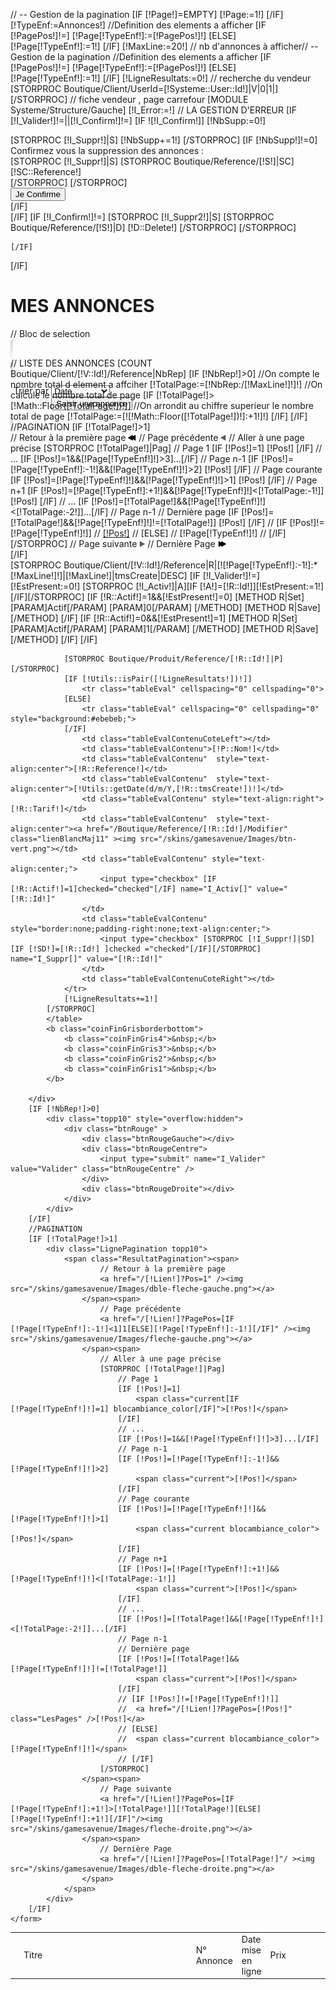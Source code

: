// -- Gestion de la pagination
[IF [!Page!]=EMPTY]
	[!Page:=1!]
[/IF]
[!TypeEnf:=Annonces!]
//Definition des elements a afficher
[IF [!PagePos!]!=]
	[!Page[!TypeEnf!]:=[!PagePos!]!]
[ELSE]
	[!Page[!TypeEnf!]:=1!]
[/IF]
[!MaxLine:=20!] // nb d'annonces à afficher// -- Gestion de la pagination
//Definition des elements a afficher
[IF [!PagePos!]!=]
	[!Page[!TypeEnf!]:=[!PagePos!]!]
[ELSE]
	[!Page[!TypeEnf!]:=1!]
[/IF]
[!LigneResultats:=0!]
// recherche du vendeur
[STORPROC Boutique/Client/UserId=[!Systeme::User::Id!]|V|0|1|][/STORPROC]
// fiche vendeur , page carrefour
[MODULE Systeme/Structure/Gauche]
[!I_Error:=!]
//  LA GESTION D'ERREUR
[IF [!I_Valider!]!=||[!I_Confirm!]!=]
	[IF ![!I_Confirm!]]
		[!NbSupp:=0!]
		<div class="topp10">
			<form name="confirmation">
				[STORPROC [!I_Suppr!]|S]
					[!NbSupp+=1!]
					<input type="hidden" name="I_Suppr2[]" value="[!S!]">
				[/STORPROC]
				[IF [!NbSupp!]!=0]
					<div class="topp10" style="overflow:hidden">
						<div class="MonCompte">Confirmez vous la suppression des annonces :</div>
						<div class="topp10"> 
							[STORPROC [!I_Suppr!]|S]
								[STORPROC Boutique/Reference/[!S!]|SC]
									[!SC::Reference!]<br>
								[/STORPROC]
							[/STORPROC]
						</div>
						<div class="btnRouge" >
							<div class="btnRougeGauche"></div>
							<div class="btnRougeCentre">
								<input type="submit" name="I_Confirm" value="Je Confirme" class="btnRougeCentre" />
							</div>
							<div class="btnRougeDroite"></div>
						</div>
					</div>
				[/IF]
			</form>
		</div>
	[/IF]
	[IF [!I_Confirm!]!=]
		[STORPROC [!I_Suppr2!]|S]
			[STORPROC Boutique/Reference/[!S!]|D]
				[!D::Delete!]
			[/STORPROC]
		[/STORPROC]	
	
	[/IF]
[/IF]
<div class="centre">
	<div class="MonCompte"><h1>MES ANNONCES</h1></div>
	<form action="">
		// Bloc de selection 
		<div class="ligneSelectGris" style="height:30px;">
			<div class="ligneSelectGrisCoteG"><img src="/Skins/gamesavenue/Images/gauchebarreproduits.jpg"></div>
			<div class="ligneSelectGrisCoteD" ><img src="/Skins/gamesavenue/Images/droitebarreproduits.jpg"></div>
			<div class="ligneSelectGrisCentre" style="overflow:hidden; padding-top:2px;">
				<div class="ligneSelectGrisLeftElements" style="padding-left:5px;width:48%;border-right:1px dashed #c4c4c4;">
					Trier par <select name="Tri" class="selectfin">
						<option value="1">Date</option>
						<option value="2">Prix</option>
						<option value="3">N° Annonce</option>
					</select>
				</div>
				<div class="ligneSelectGrisLeftElements" style="width:48%;overflow:hidden;height:30px;">
					<div class="btnRouge" style="text-align:center">
						<div class="btnRougeGauche"></div>
						<div class="btnRougeCentre"><img src="/Skins/gamesavenue/Images/plusimg.png">
							<input type="hidden" name="I_Formulaire" id="I_Formulaire" value="OK" />
							<a href="/Mon_Compte/Nouvelle_Annonce" class="lienBlancMaj11" ><input type="submit" name="send" value="Saisir une annonce" class="btnRougeCentre"/></a>
						</div>
						<div class="btnRougeDroite"></div>
					</div>
				</div>
			</div>
			<div class="ligneSelectGrisCote" ><img src="/Skins/gamesavenue/Images/droitebarreproduits.jpg"></div>
		</div>
		// LISTE DES ANNONCES
		[COUNT Boutique/Client/[!V::Id!]/Reference|NbRep]
		[IF [!NbRep!]>0]
			//On compte le nombre total d element a affciher
			[!TotalPage:=[!NbRep:/[!MaxLine!]!]!]
			//On calcule le nombre total de page
			[IF [!TotalPage!]>[!Math::Floor([!TotalPage!])!]]
				//On arrondit au chiffre superieur le nombre total de page
				[!TotalPage:=[![!Math::Floor([!TotalPage!])!]:+1!]!]
			[/IF]
		[/IF]
		//PAGINATION
		[IF [!TotalPage!]>1]
			<div class="LignePagination topp10">
				<span class="ResultatPagination"><span>
						// Retour à la première page
						<a href="/[!Lien!]?Pos=1" /><img src="/skins/gamesavenue/Images/dble-fleche-gauche.png"></a>
					</span><span>
						// Page précédente
						<a href="/[!Lien!]?PagePos=[IF [!Page[!TypeEnf!]:-1!]<1]1[ELSE][!Page[!TypeEnf!]:-1!][/IF]" /><img src="/skins/gamesavenue/Images/fleche-gauche.png"></a>
					</span><span>
						// Aller à une page précise
						[STORPROC [!TotalPage!]|Pag]
							// Page 1
							[IF [!Pos!]=1]
								<span class="current[IF [!Page[!TypeEnf!]!]=1] blocambiance_color[/IF]">[!Pos!]</span>
							[/IF]
							// ...
							[IF [!Pos!]=1&&[!Page[!TypeEnf!]!]>3]...[/IF]
							// Page n-1
							[IF [!Pos!]=[!Page[!TypeEnf!]:-1!]&&[!Page[!TypeEnf!]!]>2]
								<span class="current">[!Pos!]</span>
							[/IF]
							// Page courante
							[IF [!Pos!]=[!Page[!TypeEnf!]!]&&[!Page[!TypeEnf!]!]>1]
								<span class="current blocambiance_color">[!Pos!]</span>
							[/IF]
							// Page n+1
							[IF [!Pos!]=[!Page[!TypeEnf!]:+1!]&&[!Page[!TypeEnf!]!]<[!TotalPage:-1!]]
								<span class="current">[!Pos!]</span>
							[/IF]
							// ...
							[IF [!Pos!]=[!TotalPage!]&&[!Page[!TypeEnf!]!]<[!TotalPage:-2!]]...[/IF]
							// Page n-1
							// Dernière page
							[IF [!Pos!]=[!TotalPage!]&&[!Page[!TypeEnf!]!]!=[!TotalPage!]]
								<span class="current">[!Pos!]</span>
							[/IF]
							// [IF [!Pos!]!=[!Page[!TypeEnf!]!]]
							// 	<a href="/[!Lien!]?PagePos=[!Pos!]" class="LesPages" />[!Pos!]</a>
							// [ELSE]
							//	<span class="current blocambiance_color">[!Page[!TypeEnf!]!]</span>
							// [/IF]
						[/STORPROC]
					</span><span>
						// Page suivante
						<a href="/[!Lien!]?PagePos=[IF [!Page[!TypeEnf!]:+1!]>[!TotalPage!]][!TotalPage!][ELSE][!Page[!TypeEnf!]:+1!][/IF]"/><img src="/skins/gamesavenue/Images/fleche-droite.png"></a>
					</span><span>
						// Dernière Page
						<a href="/[!Lien!]?PagePos=[!TotalPage!]"/ ><img src="/skins/gamesavenue/Images/dble-fleche-droite.png"></a>
					</span>
				</span>
			</div>
		[/IF]
		<div class="topp10">
			<table cellspacing="0" cellspading="0"  class="tableEval">
				<tr class="tableEval" cellspacing="0" cellspading="0">
					<td class="tableEvalEnteteCote" >
						<img src="/Skins/gamesavenue/Images/bando-vendeur-gauche.png">
					</td>
					<td class="tableEvalEntete" style="text-align:left;width:280px">Titre</td>
					<td class="tableEvalEntete">N° Annonce</td>
					<td class="tableEvalEntete">Date mise en ligne</td>
					<td class="tableEvalEntete">Prix</td>
					<td class="tableEvalEntete"  ><img src="/skins/gamesavenue/Images/modifier.png"></td>
					<td class="tableEvalEntete"><img src="/skins/gamesavenue/Images/activer.png"></td>
					<td class="tableEvalEntete"  style="border:none;"><img src="/skins/gamesavenue/Images/supprimer.png"></td>
					<td class="tableEvalEnteteCote" style="border:none;">
						<img src="/Skins/gamesavenue/Images/bando-vendeur-droite.png">
					</td>
				</tr>
			[STORPROC  Boutique/Client/[!V::Id!]/Reference|R|[![!Page[!TypeEnf!]:-1!]:*[!MaxLine!]!]|[!MaxLine!]|tmsCreate|DESC]
				[IF [!I_Valider!]!=]
					[!EstPresent:=0!]
					[STORPROC [!I_Activ!]|A][IF [!A!]=[!R::Id!]][!EstPresent:=1!][/IF][/STORPROC]
					[IF [!R::Actif!]=1&&[!EstPresent!]=0]
						[METHOD R|Set]
							[PARAM]Actif[/PARAM]
							[PARAM]0[/PARAM]
						[/METHOD]
						[METHOD R|Save][/METHOD]
					[/IF]
					[IF [!R::Actif!]=0&&[!EstPresent!]=1]
						[METHOD R|Set]
							[PARAM]Actif[/PARAM]
							[PARAM]1[/PARAM]
						[/METHOD]
						[METHOD R|Save][/METHOD]
					[/IF]
				[/IF]

				[STORPROC Boutique/Produit/Reference/[!R::Id!]|P][/STORPROC]
				[IF [!Utils::isPair([!LigneResultats!])!]]
					<tr class="tableEval" cellspacing="0" cellspading="0">
				[ELSE]
					<tr class="tableEval" cellspacing="0" cellspading="0" style="background:#ebebeb;">
				[/IF]
					<td class="tableEvalContenuCoteLeft"></td>
					<td class="tableEvalContenu">[!P::Nom!]</td>
					<td class="tableEvalContenu"  style="text-align:center">[!R::Reference!]</td>
					<td class="tableEvalContenu"  style="text-align:center">[!Utils::getDate(d/m/Y,[!R::tmsCreate!])!]</td>
					<td class="tableEvalContenu" style="text-align:right">[!R::Tarif!]</td>
					<td class="tableEvalContenu"  style="text-align:center"><a href="/Boutique/Reference/[!R::Id!]/Modifier" class="lienBlancMaj11" ><img src="/skins/gamesavenue/Images/btn-vert.png"></td>
					<td class="tableEvalContenu" style="text-align:center;">
						<input type="checkbox" [IF [!R::Actif!]=1]checked="checked"[/IF] name="I_Activ[]" value="[!R::Id!]"
					</td>
					<td class="tableEvalContenu" style="border:none;padding-right:none;text-align:center;">
						<input type="checkbox" [STORPROC [!I_Suppr!]|SD][IF [!SD!]=[!R::Id!] ]checked ="checked"[/IF][/STORPROC] name="I_Suppr[]" value="[!R::Id!]"
					</td>
					<td class="tableEvalContenuCoteRight"></td>
				</tr>
				[!LigneResultats+=1!]
			[/STORPROC]
			</table>
			<b class="coinFinGrisborderbottom">
				<b class="coinFinGris4">&nbsp;</b>
				<b class="coinFinGris3">&nbsp;</b>
				<b class="coinFinGris2">&nbsp;</b>
				<b class="coinFinGris1">&nbsp;</b>
			</b>
	
		</div>
		[IF [!NbRep!]>0]
			<div class="topp10" style="overflow:hidden">
				<div class="btnRouge" >
					<div class="btnRougeGauche"></div>
					<div class="btnRougeCentre">
						<input type="submit" name="I_Valider" value="Valider" class="btnRougeCentre" />
					</div>
					<div class="btnRougeDroite"></div>
				</div>
			</div>
		[/IF]
		//PAGINATION
		[IF [!TotalPage!]>1]
			<div class="LignePagination topp10">
				<span class="ResultatPagination"><span>
						// Retour à la première page
						<a href="/[!Lien!]?Pos=1" /><img src="/skins/gamesavenue/Images/dble-fleche-gauche.png"></a>
					</span><span>
						// Page précédente
						<a href="/[!Lien!]?PagePos=[IF [!Page[!TypeEnf!]:-1!]<1]1[ELSE][!Page[!TypeEnf!]:-1!][/IF]" /><img src="/skins/gamesavenue/Images/fleche-gauche.png"></a>
					</span><span>
						// Aller à une page précise
						[STORPROC [!TotalPage!]|Pag]
							// Page 1
							[IF [!Pos!]=1]
								<span class="current[IF [!Page[!TypeEnf!]!]=1] blocambiance_color[/IF]">[!Pos!]</span>
							[/IF]
							// ...
							[IF [!Pos!]=1&&[!Page[!TypeEnf!]!]>3]...[/IF]
							// Page n-1
							[IF [!Pos!]=[!Page[!TypeEnf!]:-1!]&&[!Page[!TypeEnf!]!]>2]
								<span class="current">[!Pos!]</span>
							[/IF]
							// Page courante
							[IF [!Pos!]=[!Page[!TypeEnf!]!]&&[!Page[!TypeEnf!]!]>1]
								<span class="current blocambiance_color">[!Pos!]</span>
							[/IF]
							// Page n+1
							[IF [!Pos!]=[!Page[!TypeEnf!]:+1!]&&[!Page[!TypeEnf!]!]<[!TotalPage:-1!]]
								<span class="current">[!Pos!]</span>
							[/IF]
							// ...
							[IF [!Pos!]=[!TotalPage!]&&[!Page[!TypeEnf!]!]<[!TotalPage:-2!]]...[/IF]
							// Page n-1
							// Dernière page
							[IF [!Pos!]=[!TotalPage!]&&[!Page[!TypeEnf!]!]!=[!TotalPage!]]
								<span class="current">[!Pos!]</span>
							[/IF]
							// [IF [!Pos!]!=[!Page[!TypeEnf!]!]]
							// 	<a href="/[!Lien!]?PagePos=[!Pos!]" class="LesPages" />[!Pos!]</a>
							// [ELSE]
							//	<span class="current blocambiance_color">[!Page[!TypeEnf!]!]</span>
							// [/IF]
						[/STORPROC]
					</span><span>
						// Page suivante
						<a href="/[!Lien!]?PagePos=[IF [!Page[!TypeEnf!]:+1!]>[!TotalPage!]][!TotalPage!][ELSE][!Page[!TypeEnf!]:+1!][/IF]"/><img src="/skins/gamesavenue/Images/fleche-droite.png"></a>
					</span><span>
						// Dernière Page
						<a href="/[!Lien!]?PagePos=[!TotalPage!]"/ ><img src="/skins/gamesavenue/Images/dble-fleche-droite.png"></a>
					</span>
				</span>
			</div>
		[/IF]
	</form>

</div>